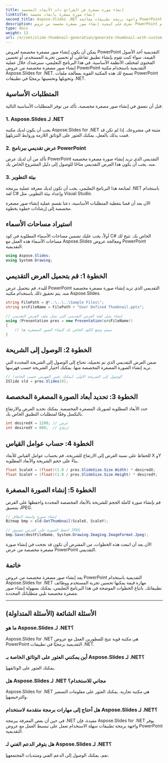```yaml
---
title: إنشاء صورة مصغرة في الشرائح ذات الأبعاد المخصصة
linktitle: إنشاء صورة مصغرة بأبعاد مخصصة
second_title: Aspose.Slides .NET واجهة برمجة تطبيقات معالجة PowerPoint
description: تعرف على كيفية إنشاء صور مصغرة مخصصة من عروض PowerPoint التقديمية باستخدام Aspose.Slides for .NET. تعزيز تجربة المستخدم والوظائف.
type: docs
weight: 13
url: /ar/net/slide-thumbnail-generation/generate-thumbnail-with-custom-dimensions/
---
```


يمكن أن يكون إنشاء صور مصغرة مخصصة لعروض PowerPoint التقديمية أحد الأصول القيمة، سواء كنت تقوم بإنشاء تطبيق تفاعلي، أو تحسين تجربة المستخدم، أو تحسين المحتوى لمختلف الأنظمة الأساسية. في هذا البرنامج التعليمي، سنرشدك خلال عملية إنشاء صور مصغرة مخصصة من عروض PowerPoint التقديمية باستخدام مكتبة Aspose.Slides for .NET. تسمح لك هذه المكتبة القوية بمعالجة ملفات PowerPoint وتحويلها وتحسينها برمجيًا في تطبيقات .NET.

## المتطلبات الأساسية

قبل أن نتعمق في إنشاء صور مصغرة مخصصة، تأكد من توفر المتطلبات الأساسية التالية:

### 1. Aspose.Slides لـ .NET

 يجب أن يكون لديك مكتبة Aspose.Slides for .NET مثبتة في مشروعك. إذا لم تكن قد قمت بذلك بالفعل، يمكنك العثور على الوثائق اللازمة وروابط التنزيل[هنا](https://reference.aspose.com/slides/net/).

### 2. عرض تقديمي ببرنامج PowerPoint

تأكد من أن لديك عرض PowerPoint التقديمي الذي تريد إنشاء صورة مصغرة مخصصة منه. يجب أن يكون هذا العرض التقديمي متاحًا للوصول إلى دليل المشروع الخاص بك.

### 3. بيئة التطوير

لمتابعة هذا البرنامج التعليمي، يجب أن تكون لديك معرفة عملية ببرمجة .NET باستخدام لغة C# وإعداد بيئة التطوير، مثل Visual Studio.

الآن بعد أن قمنا بتغطية المتطلبات الأساسية، دعنا نقسم عملية إنشاء صور مصغرة مخصصة إلى إرشادات خطوة بخطوة.

## استيراد مساحات الأسماء

أولاً، يجب عليك تضمين مساحات الأسماء المطلوبة في كود C# الخاص بك. تتيح لك مساحات الأسماء هذه العمل مع Aspose.Slides ومعالجة عروض PowerPoint التقديمية.

```csharp
using Aspose.Slides;
using System.Drawing;
```

## الخطوة 1: قم بتحميل العرض التقديمي

للبدء، قم بتحميل عرض PowerPoint التقديمي الذي تريد إنشاء صورة مصغرة مخصصة منه. يتم تحقيق ذلك باستخدام مكتبة Aspose.Slides.

```csharp
string FilePath = @"..\..\..\Sample Files\";
string srcFileName = FilePath + "User Defined Thumbnail.pptx";

// إنشاء مثيل لفئة العرض التقديمي التي تمثل ملف العرض التقديمي
using (Presentation pres = new Presentation(srcFileName))
{
    // سيتم وضع الكود الخاص بك لإنشاء الصور المصغرة هنا
}
```

## الخطوة 2: الوصول إلى الشريحة

ضمن العرض التقديمي الذي تم تحميله، تحتاج إلى الوصول إلى الشريحة المحددة التي تريد إنشاء الصورة المصغرة المخصصة منها. يمكنك اختيار الشريحة حسب فهرسها.

```csharp
// الوصول إلى الشريحة الأولى (يمكنك تغيير الفهرس حسب الحاجة)
ISlide sld = pres.Slides[0];
```

## الخطوة 3: تحديد أبعاد الصورة المصغرة المخصصة

حدد الأبعاد المطلوبة لصورتك المصغرة المخصصة. يمكنك تحديد العرض والارتفاع بالبكسل وفقًا لمتطلبات التطبيق الخاص بك.

```csharp
int desiredX = 1200; // عرض
int desiredY = 800;  // ارتفاع
```

## الخطوة 4: حساب عوامل القياس

للحفاظ على نسبة العرض إلى الارتفاع للشريحة، قم بحساب عوامل القياس للأبعاد X وY بناءً على حجم الشريحة والأبعاد المطلوبة.

```csharp
float ScaleX = (float)(1.0 / pres.SlideSize.Size.Width) * desiredX;
float ScaleY = (float)(1.0 / pres.SlideSize.Size.Height) * desiredY;
```

## الخطوة 5: إنشاء الصورة المصغرة

قم بإنشاء صورة كاملة الحجم للشريحة بالأبعاد المخصصة المحددة واحفظها على القرص بتنسيق JPEG.

```csharp
// إنشاء صورة واسعة النطاق
Bitmap bmp = sld.GetThumbnail(ScaleX, ScaleY);

// احفظ الصورة على القرص بتنسيق JPEG
bmp.Save(destFileName, System.Drawing.Imaging.ImageFormat.Jpeg);
```

الآن بعد أن اتبعت هذه الخطوات، من المفترض أن تكون قد نجحت في إنشاء صورة مصغرة مخصصة من عرض PowerPoint التقديمي.

## خاتمة

يعد إنشاء صور مصغرة مخصصة من عروض PowerPoint التقديمية باستخدام Aspose.Slides for .NET مهارة قيمة يمكنها تحسين تجربة المستخدم ووظائف تطبيقاتك. باتباع الخطوات الموضحة في هذا البرنامج التعليمي، يمكنك بسهولة إنشاء صور مصغرة مخصصة تلبي متطلباتك المحددة.

---

## الأسئلة الشائعة (الأسئلة المتداولة)

### ما هو Aspose.Slides لـ .NET؟
Aspose.Slides for .NET هي مكتبة قوية تتيح للمطورين العمل مع عروض PowerPoint التقديمية برمجيًا في تطبيقات .NET.

### أين يمكنني العثور على الوثائق الخاصة بـ Aspose.Slides لـ .NET؟
 يمكنك العثور على الوثائق[هنا](https://reference.aspose.com/slides/net/).

### هل Aspose.Slides لـ .NET مجاني للاستخدام؟
 Aspose.Slides for .NET هي مكتبة تجارية. يمكنك العثور على معلومات التسعير والترخيص[هنا](https://purchase.aspose.com/buy).

### هل أحتاج إلى مهارات برمجة متقدمة لاستخدام Aspose.Slides لـ .NET؟
في حين أن بعض المعرفة ببرمجة .NET مفيدة، فإن Aspose.Slides for .NET يوفر واجهة برمجة تطبيقات سهلة الاستخدام تعمل على تبسيط العمل مع عروض PowerPoint التقديمية.

### هل يتوفر الدعم الفني لـ Aspose.Slides لـ .NET؟
 نعم، يمكنك الوصول إلى الدعم الفني ومنتديات المجتمع[هنا](https://forum.aspose.com/).
